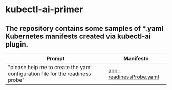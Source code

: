 # kubectl-ai-primer
The repository contains some samples of *.yaml Kubernetes manifests created via kubectl-ai plugin.
----------
|Prompt|Manifesto|
|--|--|
|"please help me to create the yaml configuration file for the readiness probe"|[app-readinessProbe.yaml](https://github.com/zeleneyabluko/kubectl-ai-primer/blob/main/manifests/app-readinessProbe.yaml)|
 
